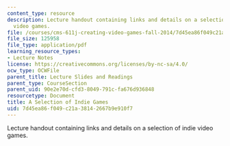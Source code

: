 ```yaml
---
content_type: resource
description: Lecture handout containing links and details on a selection of indie
  video games.
file: /courses/cms-611j-creating-video-games-fall-2014/7d45ea86f049c21a38142667b9e910f7_MITCMS_611JF14_ASeleOfInGa.pdf
file_size: 125958
file_type: application/pdf
learning_resource_types:
- Lecture Notes
license: https://creativecommons.org/licenses/by-nc-sa/4.0/
ocw_type: OCWFile
parent_title: Lecture Slides and Readings
parent_type: CourseSection
parent_uid: 90e2e70d-cfd3-8049-791c-fa676d936848
resourcetype: Document
title: A Selection of Indie Games
uid: 7d45ea86-f049-c21a-3814-2667b9e910f7
---
```

Lecture handout containing links and details on a selection of indie video games.